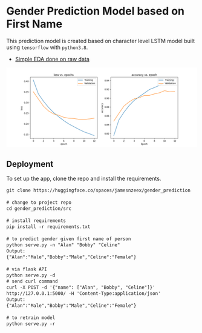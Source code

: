 # Gender Prediction Model based on First Name
This prediction model is created based on character level LSTM model built using `tensorflow` with `python3.8`.

- [Simple EDA done on raw data](https://huggingface.co/spaces/jamesnzeex/gender_prediction/blob/main/src/EDA.ipynb)
<p align = "center">
    <img src="./chart.png" width = 800>
</p>

## Deployment
To set up the app, clone the repo and install the requirements. 
```
git clone https://huggingface.co/spaces/jamesnzeex/gender_prediction

# change to project repo
cd gender_prediction/src

# install requirements
pip install -r requirements.txt

# to predict gender given first name of person
python serve.py -n "Alan" "Bobby" "Celine"
Output:
{"Alan":"Male","Bobby":"Male","Celine":"Female"}

# via flask API
python serve.py -d
# send curl command
curl -X POST -d '{"name": ["Alan", "Bobby", "Celine"]}' http://127.0.0.1:5000/ -H 'Content-Type:application/json'
Output:
{"Alan":"Male","Bobby":"Male","Celine":"Female"}

# to retrain model
python serve.py -r
```